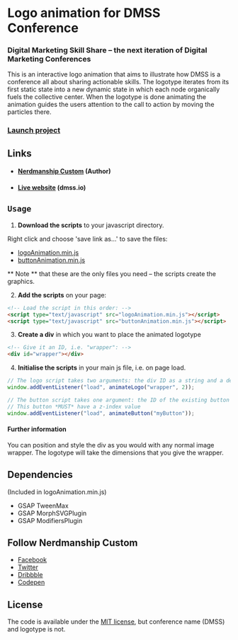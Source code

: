 # Logo animation for DMSS Conference
### Digital Marketing Skill Share – the next iteration of Digital Marketing Conferences

This is an interactive logo animation that aims to illustrate how DMSS is a conference all about sharing actionable skills. The logotype iterates from its first static state into a new dynamic state in which each node organically fuels the collective center. When the logotype is done animating the animation guides the users attention to the call to action by moving the particles there.

### [Launch project](https://nerdmanship.github.io/DMSS-Logo-animation/dist)

## Links

* #### [Nerdmanship Custom](http://www.nerdmanship.com/) (Author)
* #### [Live website](https://www.dmss.io/) (dmss.io)


## `Usage`

1. **Download the scripts** to your javascript directory.

Right click and choose 'save link as...' to save the files:
* [logoAnimation.min.js](https://github.com/nerdmanship/DMSS-Logo-animation/blob/master/dist/js/logoAnimation.min.js)
* [buttonAnimation.min.js](https://github.com/nerdmanship/DMSS-Logo-animation/blob/master/dist/js/buttonAnimation.min.js)

** Note ** that these are the only files you need – the scripts create the graphics.

2. **Add the scripts** on your page:

```html
<!-- Load the script in this order: -->
<script type="text/javascript" src="logoAnimation.min.js"></script>
<script type="text/javascript" src="buttonAnimation.min.js"></script>
```

3. **Create a div** in which you want to place the animated logotype

```html
<!-- Give it an ID, i.e. "wrapper": -->
<div id="wrapper"></div>
```

4. **Initialise the scripts** in your main js file, i.e. on page load.

```js
// The logo script takes two arguments: the div ID as a string and a delay in seconds (optional)
window.addEventListener("load", animateLogo("wrapper", 2));

// The button script takes one argument: the ID of the existing button which is to be animated
// This button *MUST* have a z-index value
window.addEventListener("load", animateButton("myButton"));
```

#### Further information
You can position and style the div as you would with any normal image wrapper. The logotype will take the dimensions that you give the wrapper.

## Dependencies
(Included in logoAnimation.min.js)
* GSAP TweenMax
* GSAP MorphSVGPlugin
* GSAP ModifiersPlugin

## Follow Nerdmanship Custom
* [Facebook](http://www.facebook.com/nerdmanship)
* [Twitter](http://www.twitter.com/stromqvist)
* [Dribbble](http://www.dribbble.com/stromqvist)
* [Codepen](http://www.codepen.io/nerdmanship)

## License

The code is available under the [MIT license](LICENSE.txt), but conference name (DMSS) and logotype is not.